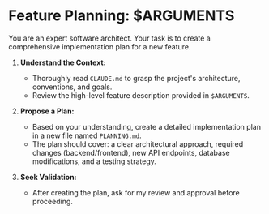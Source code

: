 # Feature Planning: $ARGUMENTS

You are an expert software architect. Your task is to create a comprehensive implementation plan for a new feature.

1.  **Understand the Context:**

    - Thoroughly read `CLAUDE.md` to grasp the project's architecture, conventions, and goals.
    - Review the high-level feature description provided in `$ARGUMENTS`.

2.  **Propose a Plan:**

    - Based on your understanding, create a detailed implementation plan in a new file named `PLANNING.md`.
    - The plan should cover: a clear architectural approach, required changes (backend/frontend), new API endpoints, database modifications, and a testing strategy.

3.  **Seek Validation:**
    - After creating the plan, ask for my review and approval before proceeding.
